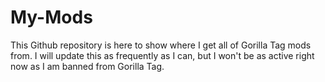# My-Mods
This Github repository is here to show where I get all of Gorilla Tag mods from. I will update this as frequently as I can, but I won't be as active right now as I am banned from Gorilla Tag.
